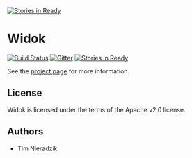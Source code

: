 [![Stories in Ready](https://badge.waffle.io/widok/widok.png?label=ready&title=Ready)](https://waffle.io/widok/widok)
# Widok
[![Build Status](https://travis-ci.org/widok/widok.svg)](https://travis-ci.org/widok/widok)
[![Gitter](https://badges.gitter.im/Join%20Chat.svg)](https://gitter.im/widok/widok?utm_source=badge&utm_medium=badge&utm_campaign=pr-badge&utm_content=badge)
[![Stories in Ready](https://badge.waffle.io/widok/widok.png?label=ready&title=Ready)](https://waffle.io/widok/widok)

See the [project page](https://widok.github.io/) for more information.

## License
Widok is licensed under the terms of the Apache v2.0 license.

## Authors
* Tim Nieradzik
